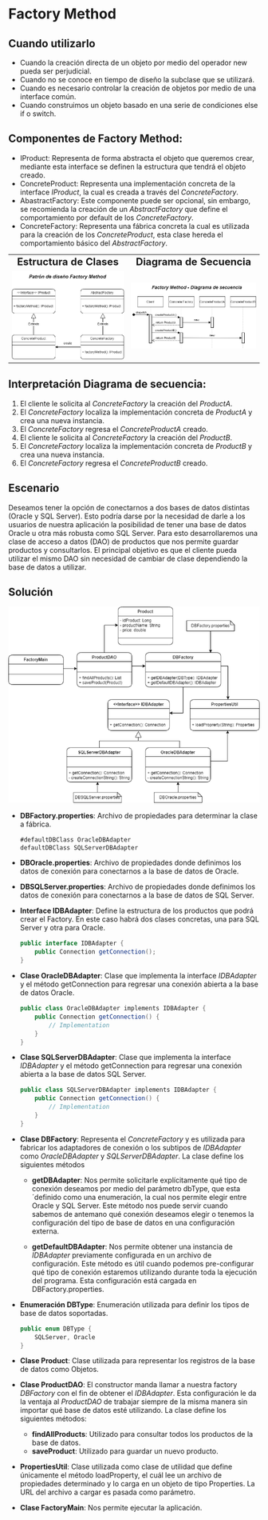 # Factory Method

## Cuando utilizarlo

* Cuando la creación directa de un objeto por medio del operador new pueda ser perjudicial.
* Cuando no se conoce en tiempo de diseño la subclase que se utilizará.
* Cuando es necesario controlar la creación de objetos por medio de una interface común.
* Cuando construimos un objeto basado en una serie de condiciones else if o switch.

## Componentes de Factory Method:

* IProduct: Representa de forma abstracta el objeto que queremos crear, mediante esta interface se definen la estructura que tendrá el objeto creado.
* ConcreteProduct: Representa una implementación concreta de la interface *IProduct*, la cual es creada a través del *ConcreteFactory*.
* AbastractFactory: Este componente puede ser opcional, sin embargo, se recomienda la creación de un *AbstractFactory* que define el comportamiento por default de los *ConcreteFactory*.
* ConcreteFactory: Representa una fábrica concreta la cual es utilizada para la creación de los *ConcreteProduct*, esta clase hereda el comportamiento básico del *AbstractFactory*.

<table>
  <tr>
    <td style="text-align:center; font-weight:bold; font-size:20px">Estructura de Clases</td>
     <td style="text-align:center; font-weight:bold; font-size:20px">Diagrama de Secuencia</td>
  </tr>
  <tr style="text-align:center;">
    <td><img src="FactoryMethodStructure.png"></td>
    <td><img src="FactoryMethodFlow.png"></td>
  </tr>
 </table>




## Interpretación Diagrama de secuencia:

1. El cliente le solicita al *ConcreteFactory* la creación del *ProductA*.
2. El *ConcreteFactory* localiza la implementación concreta de *ProductA* y crea una nueva instancia.
3. El *ConcreteFactory* regresa el *ConcreteProductA* creado.
4. El cliente le solicita al *ConcreteFactory* la creación del *ProductB*.
5. El *ConcreteFactory* localiza la implementación concreta de *ProductB* y crea una nueva instancia.
6. El *ConcreteFactory* regresa el *ConcreteProductB* creado.

## Escenario

Deseamos tener la opción de conectarnos a dos bases de datos distintas (Oracle y SQL Server). Esto podría darse por la necesidad de darle a los usuarios de nuestra aplicación la posibilidad de tener una base de datos Oracle u otra más robusta como SQL Server. Para esto desarrollaremos una clase de acceso a datos (DAO) de productos que nos permite guardar productos y consultarlos. El principal objetivo es que el cliente pueda utilizar el mismo DAO sin necesidad de cambiar de clase dependiendo la base de datos a utilizar.

## Solución

<img src="ImplementationFactoryMethod.png">


* **DBFactory.properties**: Archivo de propiedades para determinar la clase a fábrica.

  ```properties
  #defaultDBClass OracleDBAdapter
  defaultDBClass SQLServerDBAdapter
  ```

* **DBOracle.properties**: Archivo de propiedades donde definimos los datos de conexión para conectarnos a la base de datos de Oracle.

* **DBSQLServer.properties**: Archivo de propiedades donde definimos los datos de conexión para conectarnos a la base de datos de SQL Server.

* **Interface IDBAdapter**: Define la estructura de los productos que podrá crear el Factory. En este caso habrá dos clases concretas, una para SQL Server y otra para Oracle.

  ```c#
  public interface IDBAdapter {
      public Connection getConnection();
  }
  ```

* **Clase OracleDBAdapter**: Clase que implementa la interface *IDBAdapter* y el método getConnection para regresar una conexión abierta a la base de datos Oracle.

	```c#
	public class OracleDBAdapter implements IDBAdapter {
    	public Connection getConnection() {
    		// Implementation
    	}
	}
	```

* **Clase SQLServerDBAdapter**: Clase que implementa la interface *IDBAdapter* y el método getConnection para regresar una conexión abierta a la base de datos SQL Server.

	```c#
	public class SQLServerDBAdapter implements IDBAdapter {
    	public Connection getConnection() {
    		// Implementation
    	}
	}
	```

* **Clase DBFactory**: Representa el *ConcreteFactory* y es utilizada para fabricar los adaptadores de conexión o los subtipos de *IDBAdapter* como *OracleDBAdapter* y *SQLServerDBAdapter*. La clase define los siguientes métodos

  * **getDBAdapter**: Nos permite solicitarle explícitamente qué tipo de conexión deseamos por medio del parámetro dbType, que esta´definido como una enumeración, la cual nos permite elegir entre Oracle y SQL Server. Este método nos puede servir cuando sabemos de antemano qué conexión deseamos elegir o tenemos la configuración del tipo de base de datos en una configuración externa.

  * **getDefaultDBAdapter**: Nos permite obtener una instancia de *IDBAdapter* previamente configurada en un archivo de configuración. Este método es útil cuando podemos pre-configurar qué tipo de conexión estaremos utilizando durante toda la ejecución del programa. Esta configuración está cargada en DBFactory.properties.

* **Enumeración DBType**: Enumeración utilizada para definir los tipos de base de datos soportadas.

  ```c#
  public enum DBType {
      SQLServer, Oracle
  }
  ```

* **Clase Product**: Clase utilizada para representar los registros de la base de datos como Objetos.

* **Clase ProductDAO**: El constructor manda llamar a nuestra factory *DBFactory* con el fin de obtener el *IDBAdapter*. Esta configuración le da la ventaja al *ProductDAO* de trabajar siempre de la misma manera sin importar qué base de datos esté utilizando. La clase define los siguientes métodos:

  * **findAllProducts**: Utilizado para consultar todos los productos de la base de datos.
  * **saveProduct**: Utilizado para guardar un nuevo producto.

* **PropertiesUtil**: Clase utilizada como clase de utilidad que define únicamente el método loadProperty, el cuál lee un archivo de propiedades determinado y lo carga en un objeto de tipo Properties. La URL del archivo a cargar es pasada como parámetro.

* **Clase FactoryMain**: Nos permite ejecutar la aplicación.
